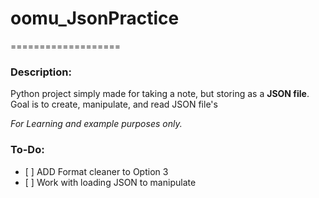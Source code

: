 # oomu_JsonPractice
===================
### Description:

Python project simply made for taking a note, but storing as a **JSON file**. Goal is to create, manipulate, and read JSON file's 

_For Learning and example purposes only._

### To-Do:

*    [ ]  ADD Format cleaner to Option 3
*    [ ]  Work with loading JSON to manipulate
